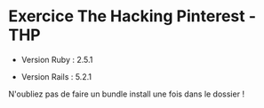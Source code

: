 # Exercice The Hacking Pinterest - THP

* Version Ruby : 2.5.1

* Version Rails : 5.2.1

N'oubliez pas de faire un bundle install une fois dans le dossier !
